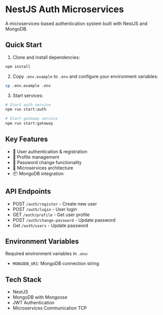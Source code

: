 # NestJS Auth Microservices

A microservices-based authentication system built with NestJS and MongoDB.

## Quick Start

1. Clone and install dependencies:
```bash
npm install
```

2. Copy `.env.example` to `.env` and configure your environment variables:
```bash
cp .env.example .env
```

3. Start services:
```bash
# Start auth service
npm run start:auth

# Start gateway service
npm run start:gateway
```

## Key Features

- 🔐 User authentication & registration
- 👤 Profile management
- 🔄 Password change functionality
- 🎯 Microservices architecture
- 📦 MongoDB integration

## API Endpoints

- POST `/auth/register` - Create new user
- POST `/auth/login` - User login
- GET `/auth/profile` - Get user profile
- POST `/auth/change-password` - Update password
- Get `/auth/users` - Update password

## Environment Variables

Required environment variables in `.env`:
- `MONGODB_URI`: MongoDB connection string
## Tech Stack

- NestJS
- MongoDB with Mongoose
- JWT Authentication
- Microservices Communication TCP
